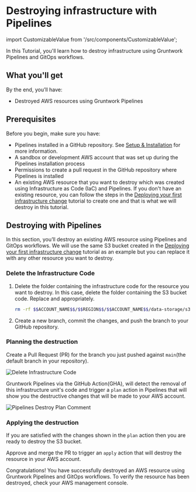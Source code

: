 # Destroying infrastructure with Pipelines

import CustomizableValue from '/src/components/CustomizableValue';

In this Tutorial, you'll learn how to destroy infrastructure using Gruntwork Pipelines and GitOps workflows.

## What you'll get

By the end, you’ll have:

- Destroyed AWS resources using Gruntwork Pipelines

## Prerequisites

Before you begin, make sure you have:

- Pipelines installed in a GitHub repository. See [Setup & Installation](/2.0/docs/pipelines/installation/overview) for more information.
- A sandbox or development AWS account that was set up during the Pipelines installation process
- Permissions to create a pull request in the GitHub repository where Pipelines is installed
- An existing AWS resource that you want to destroy which was created using Infrastructure as Code (IaC) and Pipelines. If you don't have an existing resource, you can follow the steps in the [Deploying your first infrastructure change](/2.0/docs/pipelines/tutorials/deploying-your-first-infrastructure-change) tutorial to create one and that is what we will destroy in this tutorial.

## Destroying with Pipelines

In this section, you’ll destroy an existing AWS resource using Pipelines and GitOps workflows. We will use the same S3 bucket created in the [Deploying your first infrastructure change](/2.0/docs/pipelines/tutorials/deploying-your-first-infrastructure-change) tutorial as an example but you can replace it with any other resource you want to destroy.

### Delete the Infrastructure Code

1. Delete the folder containing the infrastructure code for the resource you want to destroy. In this case, delete the folder containing the S3 bucket code. Replace <CustomizableValue id="ACCOUNT_NAME" /> and <CustomizableValue id="REGION" /> appropriately.

    ```bash
    rm -rf $$ACCOUNT_NAME$$/$$REGION$$/$$ACCOUNT_NAME$$/data-storage/s3
    ```

2. Create a new branch, commit the changes, and push the branch to your GitHub repository.

### Planning the destruction

Create a Pull Request (PR) for the branch you just pushed against `main`(the default branch in your repository).

![Delete Infrastructure Code](/img/pipelines/tutorial/delete-infrastructure-code.png)

Gruntwork Pipelines via the GitHub Action(GHA), will detect the removal of this infrastructure unit's code and trigger a `plan` action in Pipelines that will show you the destructive changes that will be made to your AWS account.

![Pipelines Destroy Plan Comment](/img/pipelines/tutorial/pipelines-destroy-plan-comment.png)


### Applying the destruction

If you are satisfied with the changes shown in the `plan` action then you are ready to destroy the S3 bucket.

Approve and merge the PR to trigger an `apply` action that will destroy the resource in your AWS account.

<!-- Add Image -->
<!-- ![Pipelines Destroy Apply Comment](/img/pipelines/tutorial/pipelines-destroy-apply-comment.png) -->

Congratulations! You have successfully destroyed an AWS resource using Gruntwork Pipelines and GitOps workflows. To verify the resource has been destroyed, check your AWS management console.
